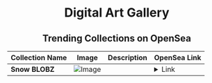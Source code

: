 <div align="center">

# Digital Art Gallery

## Trending Collections on OpenSea

| Collection Name                       | Image                                                                                     | Description                       | OpenSea Link                                                                                          |
|---------------------------------------|-------------------------------------------------------------------------------------------|-----------------------------------|--------------------------------------------------------------------------------------------------------|
| **Snow BLOBZ** | ![Image](https://i.seadn.io/s/raw/files/fe6f59149397b49c068fce58ebaf7b12.gif?w=500&auto=format?w=200&auto=format) |  | <details><summary>Link</summary>[Snow BLOBZ](https://opensea.io/collection/snow-blobz)</details> |

</div>